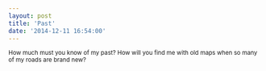 ```yaml
---
layout: post
title: 'Past'
date: '2014-12-11 16:54:00'
---
```


<small>
How much must you  
know of my past?  
How will you find me  
with old maps when  
so many of my roads  
are brand new?  
</small>
